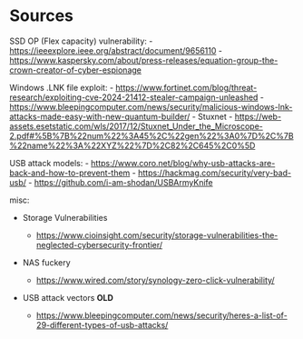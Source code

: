 # Sources

SSD OP (Flex capacity) vulnerability:
    - https://ieeexplore.ieee.org/abstract/document/9656110
    - https://www.kaspersky.com/about/press-releases/equation-group-the-crown-creator-of-cyber-espionage

Windows .LNK file exploit:
    - https://www.fortinet.com/blog/threat-research/exploiting-cve-2024-21412-stealer-campaign-unleashed
    - https://www.bleepingcomputer.com/news/security/malicious-windows-lnk-attacks-made-easy-with-new-quantum-builder/
    - Stuxnet
        - https://web-assets.esetstatic.com/wls/2017/12/Stuxnet_Under_the_Microscope-2.pdf#%5B%7B%22num%22%3A45%2C%22gen%22%3A0%7D%2C%7B%22name%22%3A%22XYZ%22%7D%2C82%2C645%2C0%5D

USB attack models:
    - https://www.coro.net/blog/why-usb-attacks-are-back-and-how-to-prevent-them
    - https://hackmag.com/security/very-bad-usb/
    - https://github.com/i-am-shodan/USBArmyKnife

misc: 

- Storage Vulnerabilities
  - https://www.cioinsight.com/security/storage-vulnerabilities-the-neglected-cybersecurity-frontier/

- NAS fuckery
  - https://www.wired.com/story/synology-zero-click-vulnerability/

- USB attack vectors **OLD**
  - https://www.bleepingcomputer.com/news/security/heres-a-list-of-29-different-types-of-usb-attacks/
